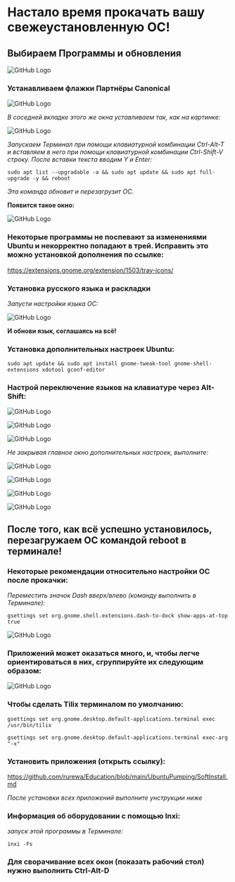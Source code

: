 # Настало время прокачать вашу свежеустановленную ОС!

## Выбираем Программы и обновления

![GitHub Logo](images/image12.png)

### Устанавливаем флажки Партнёры Canonical

![GitHub Logo](images/image1.png)

*В соседней вкладке этого же окна уставливаем так, как на картинке:*

![GitHub Logo](images/update_gui.png)

*Запускаем Терминал при помощи клавиатурной комбинации Ctrl-Alt-T и вставляем в него при помощи клавиатурной комбинации Ctrl-Shift-V строку. После вставки текста вводим Y и Enter:*

`sudo apt list --upgradable -a && sudo apt update && sudo apt full-upgrade -y && reboot`

*Эта команда обновит и перезагрузит ОС.*

**Появится такое окно:**

![GitHub Logo](images/image3.png)

### Некоторые программы не поспевают за изменениями Ubuntu и некорректно попадают в трей. Исправить это можно установкой дополнения по ссылке:

https://extensions.gnome.org/extension/1503/tray-icons/

### Установка русского языка и раскладки

*Запусти настройки языка ОС:*

![GitHub Logo](images/image2.png)

**И обнови язык, соглашаясь на всё!**

### Установка дополнительных настроек Ubuntu:

`sudo apt update && sudo apt install gnome-tweak-tool gnome-shell-extensions xdotool gconf-editor`

### Настрой переключение языков на клавиатуре через Alt-Shift:

![GitHub Logo](images/image4.png)

![GitHub Logo](images/image9.png)

![GitHub Logo](images/image8.png)

*Не закрывая главное окно дополнительных настроек, выполните:*

![GitHub Logo](images/image10.png)

![GitHub Logo](images/image11.png)

![GitHub Logo](images/image6.png)

![GitHub Logo](images/addons_Gnome.png)

## После того, как всё успешно установилось, перезагружаем ОС командой reboot в терминале!

### Некоторые рекомендации относительно настройки ОС после прокачки:

*Переместить значок Dash вверх/влево (команду выполнить в Терминале):*

`gsettings set org.gnome.shell.extensions.dash-to-dock show-apps-at-top true`

![GitHub Logo](images/dash.png)

### Приложений может оказаться много, и, чтобы легче ориентироваться в них, сгруппируйте их следующим образом:

![GitHub Logo](images/dach_show.png)

### Чтобы сделать Tilix терминалом по умолчанию:

`gsettings set org.gnome.desktop.default-applications.terminal exec /usr/bin/tilix`

`gsettings set org.gnome.desktop.default-applications.terminal exec-arg "-x"`

### Установить приложения (открыть ссылку):

https://github.com/rurewa/Education/blob/main/UbuntuPumping/SoftInstall.md

*После установки всех приложений выполните унструкции ниже*

### Информация об оборудовании с помощью Inxi:

*запуск этой программы в Терминале:*

`inxi -Fs`

### Для сворачивание всех окон (показать рабочий стол) нужно выполнить Ctrl-Alt-D
